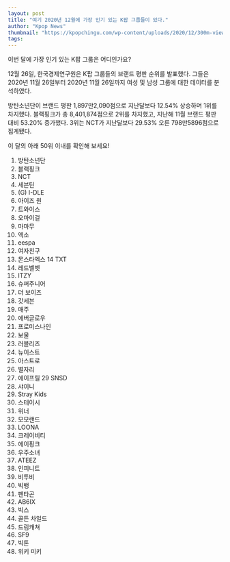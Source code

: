 ```yaml
---
layout: post
title: "여기 2020년 12월에 가장 인기 있는 K팝 그룹들이 있다."
author: "Kpop News"
thumbnail: "https://kpopchingu.com/wp-content/uploads/2020/12/300m-views-2020-12-26T100825.485-890x512.png"
tags: 
---
```



이번 달에 가장 인기 있는 K팝 그룹은 어디인가요?

12월 26일, 한국경제연구원은 K팝 그룹들의 브랜드 평판 순위를 발표했다. 그들은 2020년 11월 26일부터 2020년 11월 26일까지 여성 및 남성 그룹에 대한 데이터를 분석하였다.

방탄소년단이 브랜드 평판 1,897만2,090점으로 지난달보다 12.54% 상승하며 1위를 차지했다. 블랙핑크가 총 8,401,874점으로 2위를 차지했고, 지난해 11월 브랜드 평판 대비 53.20% 증가했다. 3위는 NCT가 지난달보다 29.53% 오른 798만5896점으로 집계됐다.

이 달의 아래 50위 이내를 확인해 보세요!

1. 방탄소년단
2. 블랙핑크
3. NCT
4. 세븐틴
5. (G) I-DLE
6. 아이즈 원
7. 트와이스
8. 오마이걸
9. 마마무
10. 엑소
11. eespa
12. 여자친구
13. 몬스타엑스
14 TXT
15. 레드벨벳
16. ITZY
17. 슈퍼주니어
18. 더 보이즈
19. 갓세븐
20. 매주
21. 에버글로우
22. 프로미스나인
23. 보물
24. 러블리즈
25. 뉴이스트
26. 아스트로
27. 별자리
28. 에이프릴
29 SNSD
30. 샤이니
31. Stray Kids
32. 스테이시
33. 위너
34. 모모랜드
35. LOONA
36. 크레이비티
37. 에이핑크
38. 우주소녀
39. ATEEZ
40. 인피니트
41. 비투비
42. 빅뱅
43. 펜타곤
44. AB6IX
45. 빅스
46. 골든 차일드
47. 드림캐쳐
48. SF9
49. 빅톤
50. 위키 미키